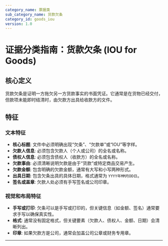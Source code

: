 ```yaml
---
category_name: 票据类
sub_category_name: 货款欠条
category_id: goods_iou
version: 1.0
---
```


# 证据分类指南：货款欠条 (IOU for Goods)

## 核心定义

货款欠条是证明一方拖欠另一方货款事实的书面凭证。它通常是在货物已经交付，但款项未能即时结清时，由欠款方出具给收款方的文件。

## 特征

### 文本特征

- **核心标题**: 文件中必须明确出现“欠条”、“欠款单”或“IOU”等字样。
- **欠款人信息**: 必须包含欠款人（个人或公司）的全名或名称。
- **债权人信息**: 必须包含债权人（收款方）的全名或名称。
- **欠款事由**: 必须清晰说明欠款是由于“货款”或特定商品交易产生。
- **欠款金额**: 包含明确的欠款金额，通常有大写和小写两种形式。
- **出具日期**: 包含欠条出具的具体日期，格式通常为 `YYYY年MM月DD日`。
- **签名或盖章**: 欠款人处必须有手写签名或公司印章。

### 视觉和布局特征

- **手写或打印**: 欠条可以是手写或打印的，但关键信息（如金额、签名）通常要求手写以确保真实性。
- **格式**: 通常没有固定格式，但关键要素（欠款人、债权人、金额、日期）会清晰列出。
- **印章**: 如果欠款方是公司，通常会加盖公司公章或财务专用章。

---